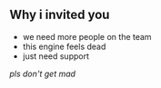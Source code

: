 ## Why i invited you

* we need more people on the team
* this engine feels dead
* just need support

*pls don't get mad*
